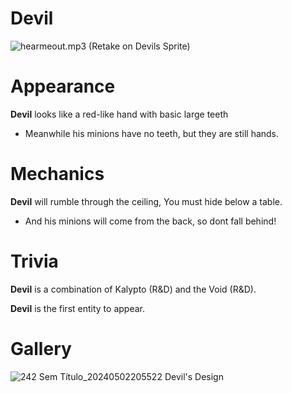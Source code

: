 # Devil
![hearmeout.mp3](https://github.com/DawdleInTime/RND-Purgatory-Mod-Wiki/assets/168727225/183a03e5-8f38-42ec-864c-d8862397e054)
(Retake on Devils Sprite)

# Appearance
__Devil__ looks like a red-like hand with basic large teeth
- Meanwhile his minions have no teeth, but they are still hands.

# Mechanics
__Devil__ will rumble through the ceiling, You must hide below a table.
- And his minions will come from the back, so dont fall behind!

# Trivia
__Devil__ is a combination of Kalypto (R&D) and the Void (R&D).

__Devil__ is the first entity to appear.

# Gallery
![242 Sem Título_20240502205522](https://github.com/DawdleInTime/RND-Purgatory-Mod-Wiki/assets/168727225/804a2e10-736a-42eb-b8ab-0e3216f82a58)
Devil's Design
